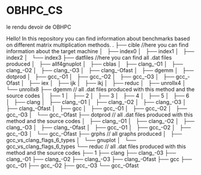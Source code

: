 # OBHPC_CS
le rendu devoir de OBHPC

Hello! 
In this repository you can find information about benchmarks based on different matrix multiplication methods. 
.
├── cible       //here you can find information about the target machine 
│   ├── index0
│   ├── index1
│   ├── index2
│   └── index3
├── datfiles    //here you can find all .dat files produced 
│   ├── allf4gnuplot
│   ├── cblas
│   ├── clang_-O1
│   ├── clang_-O2
│   ├── clang_-O3
│   ├── clang_-Ofast
│   ├── dgemm
│   ├── dotprod
│   ├── gcc_-O1
│   ├── gcc_-O2
│   ├── gcc_-O3
│   ├── gcc_-Ofast
│   ├── iex
│   ├── ijk
│   ├── ikj
│   ├── reduc
│   ├── unrollx4
│   └── unrollx8
├── dgemm           // all .dat files produced with this method and the source codes 
│   ├── 1
│   ├── 2
│   ├── 3
│   ├── 4
│   ├── 5
│   ├── 6
│   ├── clang
│   ├── clang_-O1
│   ├── clang_-O2
│   ├── clang_-O3
│   ├── clang_-Ofast
│   ├── gcc
│   ├── gcc_-O1
│   ├── gcc_-O2
│   ├── gcc_-O3
│   └── gcc_-Ofast
├── dotprod         // all .dat files produced with this method and the source codes 
│   ├── clang_-O1
│   ├── clang_-O2
│   ├── clang_-O3
│   ├── clang_-Ofast
│   ├── gcc_-O1
│   ├── gcc_-O2
│   ├── gcc_-O3
│   └── gcc_-Ofast
├── grphs             // all graphs produced 
│   ├── gcc_vs_clang_flags_6_types
│   └── gnuplot
│       └── gcc_vs_clang_flags_6_types
└── reduc           // all .dat files produced with this method and the source codes 
    ├── 1
    ├── clang
    ├── clang_-03
    ├── clang_-O1
    ├── clang_-O2 
    ├── clang_-O3
    ├── clang_-Ofast
    ├── gcc
    ├── gcc_-O1
    ├── gcc_-O2
    ├── gcc_-O3
    └── gcc_-Ofast

